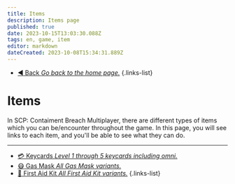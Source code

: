 ```yaml
---
title: Items
description: Items page
published: true
date: 2023-10-15T13:03:30.088Z
tags: en, game, item
editor: markdown
dateCreated: 2023-10-08T15:34:31.889Z
---
```


- [:arrow_backward: Back *Go back to the home page.*](/en/home)
{.links-list}
# Items
In SCP: Contaiment Breach Multiplayer, there are different types of items which you can be/encounter throughout the game. In this page, you will see links to each item, and you'll be able to see what they can do.

---
- [:credit_card: Keycards *Level 1 through 5 keycards including omni.*](/en/game/items/Keycards)
- [:mask: Gas Mask *All Gas Mask variants.*](/en/game/items/gas-mask)
- [:hospital: First Aid Kit *All First Aid Kit variants.*](/en/game/items/first-aid-kit)
{.links-list}